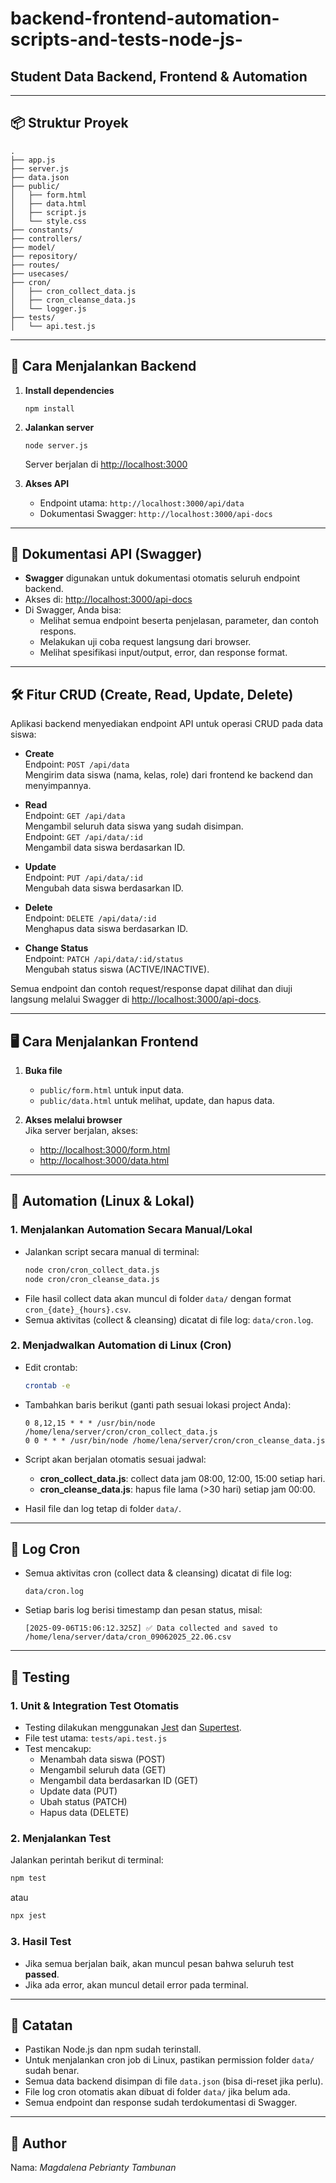 # backend-frontend-automation-scripts-and-tests-node-js-

## Student Data Backend, Frontend & Automation

---

## 📦 Struktur Proyek

```
.
├── app.js
├── server.js
├── data.json
├── public/
│   ├── form.html
│   ├── data.html
│   ├── script.js
│   └── style.css
├── constants/
├── controllers/
├── model/
├── repository/
├── routes/
├── usecases/
├── cron/
│   ├── cron_collect_data.js
│   ├── cron_cleanse_data.js
│   └── logger.js
├── tests/
│   └── api.test.js
```

---

## 🚀 Cara Menjalankan Backend

1. **Install dependencies**

   ```
   npm install
   ```

2. **Jalankan server**

   ```
   node server.js
   ```

   Server berjalan di [http://localhost:3000](http://localhost:3000)

3. **Akses API**
   - Endpoint utama: `http://localhost:3000/api/data`
   - Dokumentasi Swagger: `http://localhost:3000/api-docs`

---

## 📝 Dokumentasi API (Swagger)

- **Swagger** digunakan untuk dokumentasi otomatis seluruh endpoint backend.
- Akses di: [http://localhost:3000/api-docs](http://localhost:3000/api-docs)
- Di Swagger, Anda bisa:
  - Melihat semua endpoint beserta penjelasan, parameter, dan contoh respons.
  - Melakukan uji coba request langsung dari browser.
  - Melihat spesifikasi input/output, error, dan response format.

---

## 🛠️ Fitur CRUD (Create, Read, Update, Delete)

Aplikasi backend menyediakan endpoint API untuk operasi CRUD pada data siswa:

- **Create**  
  Endpoint: `POST /api/data`  
  Mengirim data siswa (nama, kelas, role) dari frontend ke backend dan menyimpannya.

- **Read**  
  Endpoint: `GET /api/data`  
  Mengambil seluruh data siswa yang sudah disimpan.  
  Endpoint: `GET /api/data/:id`  
  Mengambil data siswa berdasarkan ID.

- **Update**  
  Endpoint: `PUT /api/data/:id`  
  Mengubah data siswa berdasarkan ID.

- **Delete**  
  Endpoint: `DELETE /api/data/:id`  
  Menghapus data siswa berdasarkan ID.

- **Change Status**  
  Endpoint: `PATCH /api/data/:id/status`  
  Mengubah status siswa (ACTIVE/INACTIVE).

Semua endpoint dan contoh request/response dapat dilihat dan diuji langsung melalui Swagger di [http://localhost:3000/api-docs](http://localhost:3000/api-docs).

---

## 🖥️ Cara Menjalankan Frontend

1. **Buka file**

   - `public/form.html` untuk input data.
   - `public/data.html` untuk melihat, update, dan hapus data.

2. **Akses melalui browser**  
   Jika server berjalan, akses:
   - [http://localhost:3000/form.html](http://localhost:3000/form.html)
   - [http://localhost:3000/data.html](http://localhost:3000/data.html)

---

## 🤖 Automation (Linux & Lokal)

### 1. Menjalankan Automation Secara Manual/Lokal

- Jalankan script secara manual di terminal:
  ```sh
  node cron/cron_collect_data.js
  node cron/cron_cleanse_data.js
  ```
- File hasil collect data akan muncul di folder `data/` dengan format `cron_{date}_{hours}.csv`.
- Semua aktivitas (collect & cleansing) dicatat di file log: `data/cron.log`.

### 2. Menjadwalkan Automation di Linux (Cron)

- Edit crontab:
  ```sh
  crontab -e
  ```
- Tambahkan baris berikut (ganti path sesuai lokasi project Anda):
  ```
  0 8,12,15 * * * /usr/bin/node /home/lena/server/cron/cron_collect_data.js
  0 0 * * * /usr/bin/node /home/lena/server/cron/cron_cleanse_data.js
  ```
- Script akan berjalan otomatis sesuai jadwal:

  - **cron_collect_data.js**: collect data jam 08:00, 12:00, 15:00 setiap hari.
  - **cron_cleanse_data.js**: hapus file lama (>30 hari) setiap jam 00:00.

- Hasil file dan log tetap di folder `data/`.

---

## 📄 Log Cron

- Semua aktivitas cron (collect data & cleansing) dicatat di file log:
  ```
  data/cron.log
  ```
- Setiap baris log berisi timestamp dan pesan status, misal:
  ```
  [2025-09-06T15:06:12.325Z] ✅ Data collected and saved to /home/lena/server/data/cron_09062025_22.06.csv
  ```

---

## 🧪 Testing

### 1. **Unit & Integration Test Otomatis**

- Testing dilakukan menggunakan [Jest](https://jestjs.io/) dan [Supertest](https://github.com/ladjs/supertest).
- File test utama: `tests/api.test.js`
- Test mencakup:
  - Menambah data siswa (POST)
  - Mengambil seluruh data (GET)
  - Mengambil data berdasarkan ID (GET)
  - Update data (PUT)
  - Ubah status (PATCH)
  - Hapus data (DELETE)

### 2. **Menjalankan Test**

Jalankan perintah berikut di terminal:

```sh
npm test
```

atau

```sh
npx jest
```

### 3. **Hasil Test**

- Jika semua berjalan baik, akan muncul pesan bahwa seluruh test **passed**.
- Jika ada error, akan muncul detail error pada terminal.

---

## 📝 Catatan

- Pastikan Node.js dan npm sudah terinstall.
- Untuk menjalankan cron job di Linux, pastikan permission folder `data/` sudah benar.
- Semua data backend disimpan di file `data.json` (bisa di-reset jika perlu).
- File log cron otomatis akan dibuat di folder `data/` jika belum ada.
- Semua endpoint dan response sudah terdokumentasi di Swagger.

---

## 👤 Author

Nama: _Magdalena Pebrianty Tambunan_

